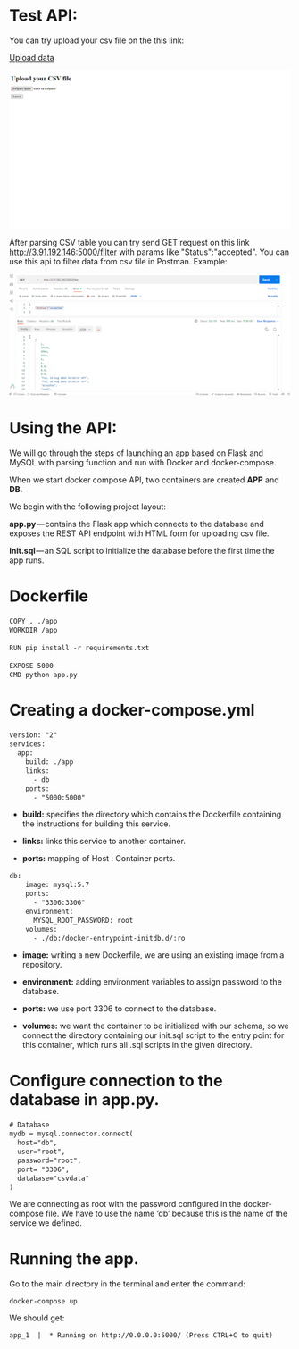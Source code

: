 # Test API:
You can try upload your csv file on the this link: 

[Upload data](http://3.91.192.146:5000/)

![Upload csv](img/upload.png)

After parsing CSV table you can try send GET request on this link http://3.91.192.146:5000/filter with params like "Status":"accepted". You can use this api to filter data from csv file in Postman. Example:

![Postman](img/upload2.png)
    

# Using the API:

We will go through the steps of launching an app based on Flask and MySQL with parsing function and run with Docker and docker-compose.

When we start docker compose API, two containers are created **APP** and **DB**.

We begin with the following project layout:

**app.py** — contains the Flask app which connects to the database and exposes the REST API endpoint with HTML form for uploading csv file.

**init.sql** — an SQL script to initialize the database before the first time the app runs.

# Dockerfile

```
COPY . ./app
WORKDIR /app

RUN pip install -r requirements.txt

EXPOSE 5000
CMD python app.py

```

# Creating a docker-compose.yml

```
version: "2"
services:
  app:
    build: ./app
    links:
      - db
    ports:
      - "5000:5000"

```

- **build:** specifies the directory which contains the Dockerfile containing the instructions for building this service.

- **links:** links this service to another container.

- **ports:** mapping of Host : Container ports.

```
db:
    image: mysql:5.7
    ports:
      - "3306:3306"
    environment:
      MYSQL_ROOT_PASSWORD: root
    volumes:
      - ./db:/docker-entrypoint-initdb.d/:ro

```

- **image:** writing a new Dockerfile, we are using an existing image from a repository.

- **environment:** adding environment variables to assign password to the database.

- **ports:** we use port 3306 to connect to the database.

- **volumes:** we want the container to be initialized with our schema, so we connect the directory containing our init.sql script to the entry point for this container, which runs all .sql scripts in the given directory.

# Configure connection to the database in app.py.

```
# Database
mydb = mysql.connector.connect(
  host="db",
  user="root",
  password="root",
  port= "3306",
  database="csvdata"
)

```

We are connecting as root with the password configured in the docker-compose file. We have to use the name ‘db’ because this is the name of the service we defined.

# Running the app.

Go to the main directory in the terminal and enter the command:

```
docker-compose up
```

We should get:

```
app_1  |  * Running on http://0.0.0.0:5000/ (Press CTRL+C to quit)

```

